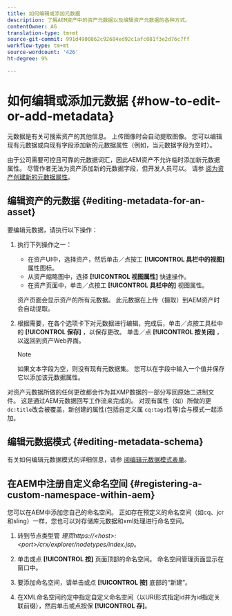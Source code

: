 ```yaml
---
title: 如何编辑或添加元数据
description: 了解AEM资产中的资产元数据以及编辑资产元数据的各种方式。
contentOwner: AG
translation-type: tm+mt
source-git-commit: 991d4900862c92684ed92c1afc081f3e2d76c7ff
workflow-type: tm+mt
source-wordcount: '426'
ht-degree: 9%

---
```



# 如何编辑或添加元数据 {#how-to-edit-or-add-metadata}

元数据是有关可搜索资产的其他信息。 上传图像时会自动提取图像。 您可以编辑现有元数据或向现有字段添加新的元数据属性（例如，当元数据字段为空时）。

由于公司需要可控且可靠的元数据词汇，因此AEM资产不允许临时添加新元数据属性。 尽管作者无法为资产添加新的元数据字段，但开发人员可以。 请参 [阅为资产创建新的元数据属性](meta-edit.md#editing-metadata-schema)。

## 编辑资产的元数据 {#editing-metadata-for-an-asset}

要编辑元数据，请执行以下操作：

1. 执行下列操作之一：

   * 在资产UI中，选择资产，然后单击／点按工 **[!UICONTROL 具栏中的视图]** 属性图标。
   * 从资产缩略图中，选择 **[!UICONTROL 视图属性]** 快速操作。
   * 在资产页面中，单击／点按工 **[!UICONTROL 具栏中的]** 视图属性。

   资产页面会显示资产的所有元数据。 此元数据在上传（摄取）到AEM资产时会自动提取。

1. 根据需要，在各个选项卡下对元数据进行编辑，完成后，单击／点按工具栏中的 **[!UICONTROL 保存]** ，以保存更改。 单击／点 **[!UICONTROL 按关闭]** ，以返回到资产Web界面。

   >[!NOTE]
   >
   >如果文本字段为空，则没有现有元数据集。 您可以在字段中输入一个值并保存它以添加该元数据属性。

对资产元数据所做的任何更改都会作为其XMP数据的一部分写回原始二进制文件。 这是通过AEM元数据回写工作流来完成的。 对现有属性（如）所做的更 `dc:title`改会被覆盖，新创建的属性(包括自定义属 `cq:tags`性等)会与模式一起添加。

<!-- XMP write-back is supported and enabled for the platforms and file formats described in technical requirements. -->

## 编辑元数据模式 {#editing-metadata-schema}

有关如何编辑元数据模式的详细信息，请参 [阅编辑元数据模式表单](metadata-schemas.md#edit-metadata-schema-forms)。

## 在AEM中注册自定义命名空间 {#registering-a-custom-namespace-within-aem}

您可以在AEM中添加您自己的命名空间。 正如存在预定义的命名空间（如cq、jcr和sling）一样，您也可以对存储库元数据和xml处理进行命名空间。

1. 转到节点类型管 *理页https://&lt;host>:&lt;port>/crx/explorer/nodetypes/index.jsp*。
1. 单击或点 **[!UICONTROL 按]** 页面顶部的命名空间。 命名空间管理页面显示在窗口中。

1. 要添加命名空间，请单击或点 **[!UICONTROL 按]** 底部的“新建”。
1. 在XML命名空间约定中指定自定义命名空间（以URI形式指定id并为id指定关联前缀），然后单击或点按保 **[!UICONTROL 存]**。
